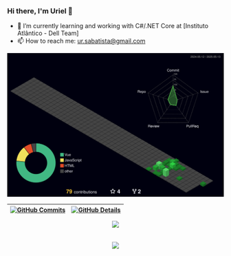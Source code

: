 ### Hi there, I'm Uriel 👋

- 🔭 I’m currently learning and working with C#/.NET Core at [Instituto Atlântico - Dell Team]
- 📫 How to reach me: <ur.sabatista@gmail.com>

![Status](./profile-3d-contrib/profile-night-green.svg)

 | [![GitHub Commits](http://github-profile-summary-cards.vercel.app/api/cards/productive-time?username=UrielBatista&theme=github_dark&utcOffset=-3)](https://github.com/vn7n24fzkq/github-profile-summary-cards) | [![GitHub Details](http://github-profile-summary-cards.vercel.app/api/cards/profile-details?username=UrielBatista&theme=github_dark)](https://github.com/vn7n24fzkq/github-profile-summary-cards) |  
 | ----------- | ----------- |


 
  <div align="center" >
<a href="https://skillicons.dev"   >
  <img src="https://skillicons.dev/icons?i=git,vscode,visualstudio,dotnet,java,python,c,javascript,typescript,react,next,nodejs,vue,docker,github,linux,postman,bootstrap,mongodb,postgres" />
</a>
  <br />

  </div>

 
##
   <div align="center" >
     <img src="https://github-profile-trophy.vercel.app/?username=UrielBatista&row=1&column=6&theme=github_dark&margin-w=15&margin-h=15"/>
  </div>
